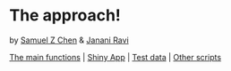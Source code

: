 # The approach!

by [Samuel Z Chen](//github.com/samuelzornchen) & [Janani Ravi](//github.com/jananiravi)

[The main functions](https://github.com/cpathogeno/the-approach/tree/master/R) | [Shiny App](https://github.com/cpathogeno/the-approach/tree/master/scripts/shiny) | [Test data](https://github.com/cpathogeno/the-approach/tree/master/data) | [Other scripts](https://github.com/cpathogeno/the-approach/tree/master/scripts)
